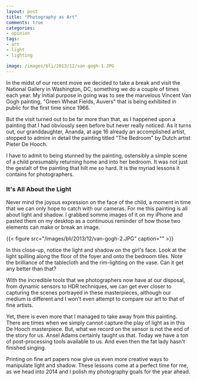 ```yaml
---
layout: post
title: "Photography as Art"
comments: true
categories:
- opinion
tags:
- art
- light
- lighting

image: /images/bli/2013/12/van-gogh-1.JPG
---
```


In the midst of our recent move we decided to take a break and visit the National Gallery in Washington, DC, something we do a couple of times each year. My initial purpose in going was to see the marvelous Vincent Van Gogh painting, "Green Wheat Fields, Auvers" that is being exhibited in public for the first time since 1966. 

<!--more-->

But the visit turned out to be far more than that, as I happened upon a painting that I had obviously seen before but never really noticed. As it turns out, our granddaughter, Ananda, at age 16 already an accomplished artist, stopped to admire in detail the painting titled "The Bedroom" by Dutch artist Pieter De Hooch. 

I have to admit to being stunned by the painting, ostensibly a simple scene of a child presumably returning home and into her bedroom. It was not just the gestalt of the painting that hilt me so hard. It is the myriad lessons it contains for photographers.

### It's All About the Light

Never mind the joyous expression on the face of the child, a moment in time that we can only hope to catch with our cameras. For me this painting is all about light and shadow. I grabbed somme images of it on my iPhone and pasted them on my desktop as a continuous reminder of how those two elements can make or break an image.

{{< figure src="/images/bli/2013/12/van-gogh-2.JPG" caption="" >}}

In this close-up, notice the light and shadow on the girl's face. Look at the light spilling along the floor of the foyer and onto the bedroom tiles. Note the brilliance of the tablecloth and the rim-lighting on the vase. Can it get any better than that?

With the incredible tools that we photographers now have at our disposal, from dynamic sensors to HDR techniques, we can get ever closer to capturing the scenes portrayed in these masterpieces, although our medium is different and I won't even attempt to compare our art to that of fine artists.

Yet, there is even more that I managed to take away from this painting. There are times when we simply cannot capture the play of light as in this De Hooch masterpiece. But, what we record on the sensor is not the end of the story for us. Ansel Adams certainly taught us that. Today we have a ton of post-processing tools available to us. And even then the fat lady hasn't finished singing. 

Printing on fine art papers now give us even more creative ways to manipulate light and shadow. These lessons come at a perfect time for me, as we head into 2014 and I polish my photography goals for the year ahead. 
